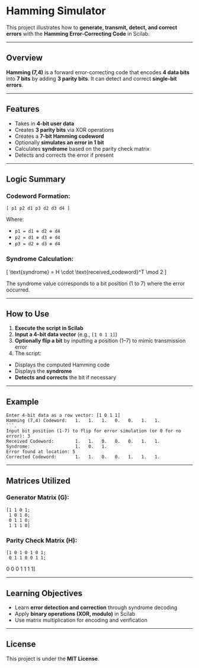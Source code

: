 

# Hamming Simulator

This project illustrates how to **generate, transmit, detect, and correct errors** with the **Hamming Error-Correcting Code** in Scilab.

---


##  Overview

**Hamming (7,4)** is a forward error-correcting code that encodes **4 data bits** into **7 bits** by adding **3 parity bits**. It can detect and correct **single-bit errors**.

---


##  Features

- Takes in **4-bit user data**
- Creates **3 parity bits** via XOR operations
- Creates a **7-bit Hamming codeword**
- Optionally **simulates an error in 1 bit**
- Calculates **syndrome** based on the parity check matrix
- Detects and corrects the error if present

---

##  Logic Summary

### Codeword Formation:
```
[ p1 p2 d1 p3 d2 d3 d4 ]
```
Where:
- `p1 = d1 ⊕ d2 ⊕ d4`
- `p2 = d1 ⊕ d3 ⊕ d4`
- `p3 = d2 ⊕ d3 ⊕ d4`

### Syndrome Calculation:
\[
\text{syndrome} = H \cdot \text{received\_codeword}^T \mod 2
\]

The syndrome value corresponds to a bit position (1 to 7) where the error occurred.

---

##  How to Use

1. **Execute the script in Scilab**
2. **Input a 4-bit data vector** (e.g., `[1 0 1 1]`)
3. **Optionally flip a bit** by inputting a position (1–7) to mimic transmission error
4. The script:
- Displays the computed Hamming code
- Displays the **syndrome**
- **Detects and corrects** the bit if necessary

---



##  Example

```
Enter 4-bit data as a row vector: [1 0 1 1]
Hamming (7,4) Codeword:   1.   1.   1.   0.   0.   1.   1.
```.
Input bit position (1-7) to flip for error simulation (or 0 for no error): 3
Received Codeword:        1.   1.   0.   0.   0.   1.   1.
Syndrome:                 1.   0.   1.
Error found at location: 5
Corrected Codeword:       1.   1.   0.   0.   1.   1.   1.
```

---

##  Matrices Utilized

### Generator Matrix (G):
```
[1 1 0 1;
 1 0 1 0;
 0 1 1 0;
 1 1 1 0]
```

### Parity Check Matrix (H):
```
[1 0 1 0 1 0 1;
 0 1 1 0 0 1 1;
```
0 0 0 1 1 1 1]

---

##  Learning Objectives

- Learn **error detection and correction** through syndrome decoding
- Apply **binary operations (XOR, modulo)** in Scilab
- Use matrix multiplication for encoding and verification

---

## License

This project is under the **MIT License**.
